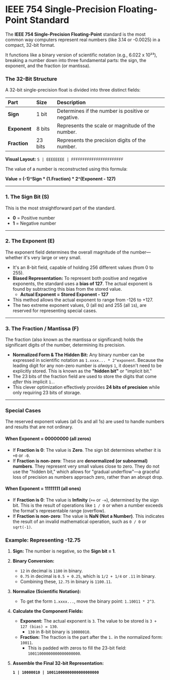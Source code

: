 # IEEE 754 Single-Precision Floating-Point Standard

The **IEEE 754 Single-Precision Floating-Point** standard is the most common way computers represent real numbers (like 3.14 or -0.0025) in a compact, 32-bit format.

It functions like a binary version of scientific notation (e.g., 6.022 x 10²³), breaking a number down into three fundamental parts: the sign, the exponent, and the fraction (or mantissa).

### The 32-Bit Structure

A 32-bit single-precision float is divided into three distinct fields:

| Part      | Size    | Description                               |
| :-------- | :------ | :---------------------------------------- |
| **Sign**  | 1 bit   | Determines if the number is positive or negative. |
| **Exponent**| 8 bits  | Represents the scale or magnitude of the number. |
| **Fraction**| 23 bits | Represents the precision digits of the number. |

**Visual Layout:**
`S | EEEEEEEE | FFFFFFFFFFFFFFFFFFFFFFF`

The value of a number is reconstructed using this formula:

**Value = (-1)^Sign * (1.Fraction) * 2^(Exponent - 127)**

---

### 1. The Sign Bit (S)

This is the most straightforward part of the standard.
*   **0** = Positive number
*   **1** = Negative number

---

### 2. The Exponent (E)

The exponent field determines the overall magnitude of the number—whether it's very large or very small.

*   It's an 8-bit field, capable of holding 256 different values (from 0 to 255).
*   **Biased Representation:** To represent both positive and negative exponents, the standard uses a **bias of 127**. The actual exponent is found by subtracting this bias from the stored value.
    *   **Actual Exponent = Stored Exponent - 127**
*   This method allows the actual exponent to range from -126 to +127.
*   The two extreme exponent values, 0 (all `0`s) and 255 (all `1`s), are reserved for representing special cases.

---

### 3. The Fraction / Mantissa (F)

The fraction (also known as the mantissa or significand) holds the significant digits of the number, determining its precision.

*   **Normalized Form & The Hidden Bit:** Any binary number can be expressed in scientific notation as `1.xxxx... * 2^exponent`. Because the leading digit for any non-zero number is *always* `1`, it doesn't need to be explicitly stored. This is known as the **"hidden bit"** or "implicit bit."
*   The 23 bits of the fraction field are used to store the digits that come *after* this implicit `1.`.
*   This clever optimization effectively provides **24 bits of precision** while only requiring 23 bits of storage.

---

### Special Cases

The reserved exponent values (all 0s and all 1s) are used to handle numbers and results that are not ordinary.

#### When Exponent = 00000000 (all zeros)

*   If **Fraction is 0**: The value is **Zero**. The sign bit determines whether it is `+0` or `-0`.
*   If **Fraction is non-zero**: These are **denormalized (or subnormal) numbers**. They represent very small values close to zero. They do not use the "hidden bit," which allows for "gradual underflow"—a graceful loss of precision as numbers approach zero, rather than an abrupt drop.

#### When Exponent = 11111111 (all ones)

*   If **Fraction is 0**: The value is **Infinity** (`+∞` or `-∞`), determined by the sign bit. This is the result of operations like `1 / 0` or when a number exceeds the format's representable range (overflow).
*   If **Fraction is non-zero**: The value is **NaN (Not a Number)**. This indicates the result of an invalid mathematical operation, such as `0 / 0` or `sqrt(-1)`.

### Example: Representing -12.75

1.  **Sign:** The number is negative, so the **Sign bit = 1**.

2.  **Binary Conversion:**
    *   `12` in decimal is `1100` in binary.
    *   `0.75` in decimal is `0.5 + 0.25`, which is `1/2 + 1/4` or `.11` in binary.
    *   Combining these, `12.75` in binary is `1100.11`.

3.  **Normalize (Scientific Notation):**
    *   To get the form `1.xxxx...`, move the binary point: `1.10011 * 2^3`.

4.  **Calculate the Component Fields:**
    *   **Exponent:** The actual exponent is `3`. The value to be stored is `3 + 127 (bias) = 130`.
        *   `130` in 8-bit binary is `10000010`.
    *   **Fraction:** The fraction is the part after the `1.` in the normalized form: `10011`.
        *   This is padded with zeros to fill the 23-bit field: `10011000000000000000000`.

5.  **Assemble the Final 32-bit Representation:**

    **`1 | 10000010 | 10011000000000000000000`**
